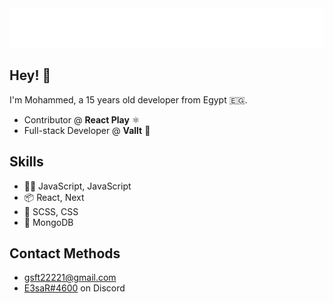 <div align="center">
  <img src="./name.svg" />
</div>

## Hey! 👋 

I'm Mohammed, a 15 years old developer from Egypt 🇪🇬.

- Contributor @ **React Play** ⚛
- Full-stack Developer @ **Vallt** 🔮

## Skills

- 👨‍💻 JavaScript, JavaScript
- 📦 React, Next
- 🎨 SCSS, CSS
- 📀 MongoDB

## Contact Methods

- gsft22221@gmail.com
- [E3saR#4600](https://discordapp.com/users/737008889194741810) on Discord
